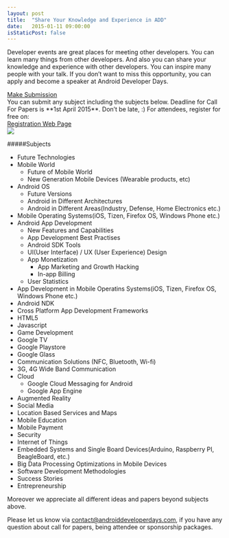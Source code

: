 ```yaml
---
layout: post
title:  "Share Your Knowledge and Experience in ADD"
date:   2015-01-11 09:00:00
isStaticPost: false
---
```


Developer events are great places for meeting other developers. You can learn many things from other developers. And also you can share your knowledge and experience with other developers. You can inspire many people with your talk. If you don’t want to miss this opportunity, you can apply and become a speaker at Android Developer Days. 
<div class="clearfix"></div>
<a href="https://docs.google.com/forms/d/1YAAZMIJDBLwL55_Z0ZsHfgjkAJ47-FMSNzk8PL4ffB8/viewform?c=0&amp;w=1" class="btn btn-primary waves-effect waves-button waves-light waves-float horizontal-center" target="blank">Make Submission</a>
<div class="clearfix"></div>
You can submit any subject including the subjects below. Deadline for Call For Papers is **1st April 2015**. Don’t be late, :) For attendees, register for free on:
<div class="clearfix"></div>
<a href="http://www.eventbrite.com/e/android-developer-days-2015-registration-14846274607" class="btn btn-primary waves-effect waves-button waves-light waves-float horizontal-center" target="blank">Registration Web Page</a>
<div class="clearfix"></div>

<img class="img-responsive" src="{{ site.baseurl_root }}/img/posts/share-your-knowledge.jpg"/>

#####Subjects

* Future Technologies
* Mobile World
  * Future of Mobile World
  * New Generation Mobile Devices (Wearable products, etc)
* Android OS
  * Future Versions
  * Android in Different Architectures
  * Android in Different Areas(Industry, Defense, Home Electronics etc.)
* Mobile Operating Systems(iOS, Tizen, Firefox OS, Windows Phone etc.)
* Android App Development
  * New Features and Capabilities
  * App Development Best Practises
  * Android SDK Tools
  * UI(User Interface) / UX (User Experience) Design
  * App Monetization
    * App Marketing and Growth Hacking
    * In-app Billing
  * User Statistics
* App Development in Mobile Operatins Systems(iOS, Tizen, Firefox OS, Windows Phone etc.)
* Android NDK
* Cross Platform App Development Frameworks
* HTML5
* Javascript
* Game Development
* Google TV
* Google Playstore
* Google Glass
* Communication Solutions (NFC, Bluetooth, Wi-fi)
* 3G, 4G Wide Band Communication
* Cloud
  * Google Cloud Messaging for Android
  * Google App Engine
* Augmented Reality
* Social Media
* Location Based Services and Maps
* Mobile Education
* Mobile Payment
* Security
* Internet of Things
* Embedded Systems and Single Board Devices(Arduino, Raspberry PI, BeagleBoard, etc.)
* Big Data Processing Optimizations in Mobile Devices
* Software Development Methodologies
* Success Stories
* Entrepreneurship

Moreover we appreciate all different ideas and papers beyond subjects above.

Please let us know via <a href="mailto:contact@androiddeveloperdays.com">contact@androiddeveloperdays.com</a>, if you have any question about call for papers, being attendee or sponsorship packages.